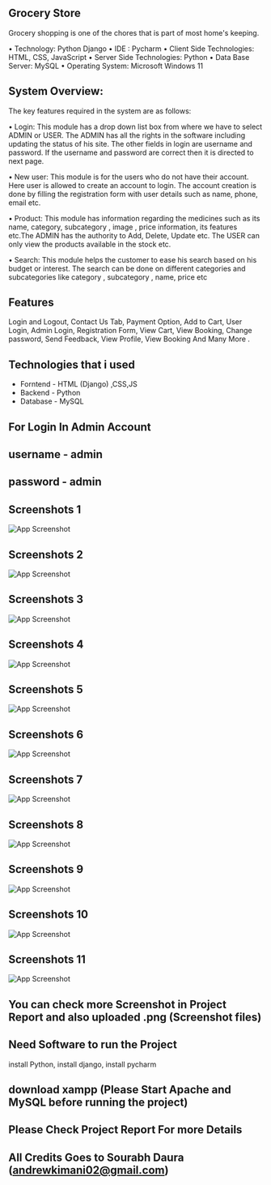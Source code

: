 
## Grocery Store

Grocery shopping is one of the chores that is part of most home's keeping.

•	Technology: Python Django
•	IDE : Pycharm
•	Client Side Technologies: HTML, CSS, JavaScript
•	Server Side Technologies: Python
•	Data Base Server: MySQL
•	Operating System: Microsoft Windows 11


## System Overview:

The key features required in the system are as follows:

•	Login: This module has a drop down list box from where we have to select
ADMIN or USER. The ADMIN has all the rights in the software including updating the status of his site. The other fields in login are username and password. If the username and password are correct then it is directed to next page. 

•	New user: This module is for the users who do not have their account. Here user is allowed to create an account to login. The account creation is done by filling the registration form with user details such as name, phone, email etc.

•	Product: This module has information regarding the medicines such as its name, category, subcategory , image , price information, its features etc.The ADMIN has the authority to Add, Delete, Update etc. The USER can only view the products available in the stock etc.


•	Search: This module helps the customer to ease his search based on his budget or interest. The search can be done on different categories and subcategories like category , subcategory , name, price etc

## Features

 Login and Logout,
 Contact Us Tab, Payment Option, Add to Cart, User Login, Admin Login, Registration Form, View Cart, View Booking, Change password, Send Feedback, View Profile, View Booking And Many More . 


## Technologies that i used

- Forntend - HTML (Django) ,CSS,JS
- Backend - Python
- Database - MySQL

## For Login In Admin Account 
## username - admin 
## password - admin
## Screenshots 1

![App Screenshot](https://github.com/sourabhdaura/ecommerce.github.io/blob/main/1.png?raw=true)

## Screenshots 2

![App Screenshot](https://github.com/sourabhdaura/ecommerce.github.io/blob/main/2.png?raw=true)


## Screenshots 3

![App Screenshot](https://github.com/sourabhdaura/ecommerce.github.io/blob/main/3.png?raw=true)

## Screenshots 4

![App Screenshot](https://github.com/sourabhdaura/ecommerce.github.io/blob/main/12.png?raw=true)

## Screenshots 5

![App Screenshot](https://github.com/sourabhdaura/ecommerce.github.io/blob/main/15.png?raw=true)

## Screenshots 6

![App Screenshot](https://github.com/sourabhdaura/ecommerce.github.io/blob/main/17.png?raw=true)

## Screenshots 7

![App Screenshot](https://github.com/sourabhdaura/ecommerce.github.io/blob/main/4.png?raw=true)

## Screenshots 8

![App Screenshot](https://github.com/sourabhdaura/ecommerce.github.io/blob/main/6.png?raw=true)

## Screenshots 9

![App Screenshot](https://github.com/sourabhdaura/ecommerce.github.io/blob/main/5.png?raw=true)

## Screenshots 10

![App Screenshot](https://github.com/sourabhdaura/ecommerce.github.io/blob/main/8.png?raw=true)

## Screenshots 11

![App Screenshot](https://github.com/sourabhdaura/ecommerce.github.io/blob/main/17.png?raw=true)

## You can check more Screenshot in Project Report and also uploaded .png (Screenshot files)


## Need Software to run the Project
install Python,
install django,
install pycharm

## download xampp (Please Start Apache and MySQL before running the project)

## Please Check Project Report For more Details

## All Credits Goes to Sourabh Daura (andrewkimani02@gmail.com)